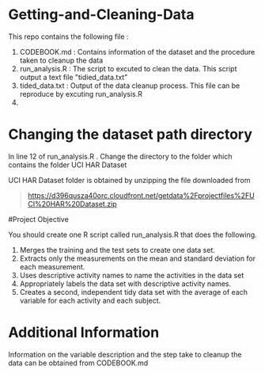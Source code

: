 # Getting-and-Cleaning-Data

This repo contains the following file :

  1. CODEBOOK.md    : Contains information of the dataset and the procedure taken to cleanup the data
  2. run_analysis.R : The script to excuted to clean the data. This script output a text file "tidied_data.txt"
  3. tided_data.txt : Output of the data cleanup process. This file can be reproduce by excuting run_analysis.R
  4. 
# Changing the dataset path directory
In line 12 of run_analysis.R . Change the directory to the folder which contains the folder UCI HAR Dataset

UCI HAR Dataset folder is obtained by unzipping the file downloaded from 
  > https://d396qusza40orc.cloudfront.net/getdata%2Fprojectfiles%2FUCI%20HAR%20Dataset.zip 

#Project Objective

You should create one R script called run_analysis.R that does the following. 
  1. Merges the training and the test sets to create one data set. 
  2. Extracts only the measurements on the mean and standard deviation for each measurement. 
  3. Uses descriptive activity names to name the activities in the data set 
  4. Appropriately labels the data set with descriptive activity names. 
  5. Creates a second, independent tidy data set with the average of each variable for each activity and each subject.

# Additional Information

Information on the variable description and the step take to cleanup the data can be obtained from CODEBOOK.md
